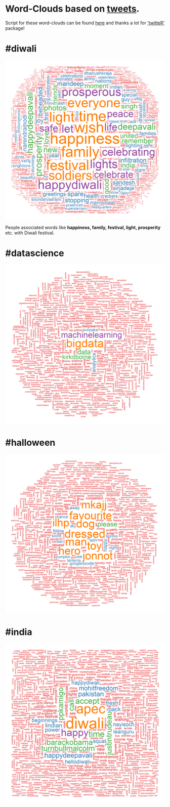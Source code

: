 # Word-Clouds based on [tweets](https://twitter.com/?lang=en).

Script for these word-clouds can be found [here](https://github.com/puneeth019/twitteR_scrape/tree/master/scripts) and thanks a lot for ['twitteR'](https://cran.r-project.org/web/packages/twitteR/index.html) package!

# #diwali

![alt_text](https://github.com/puneeth019/twitteR_scrape/blob/master/word-clouds/%23Diwali.png "#diwali")

People associated words like **happiness, family, festival, light, prosperity** etc. with Diwali festival.

# #datascience

![alt_text](https://github.com/puneeth019/twitteR_scrape/blob/master/word-clouds/%23datascience.png "#datascience")

# #halloween

![alt_text](https://github.com/puneeth019/twitteR_scrape/blob/master/word-clouds/%23halloween.png "#halloween")

# #india

![alt_text](https://github.com/puneeth019/twitteR_scrape/blob/master/word-clouds/%23india.png "#india")
